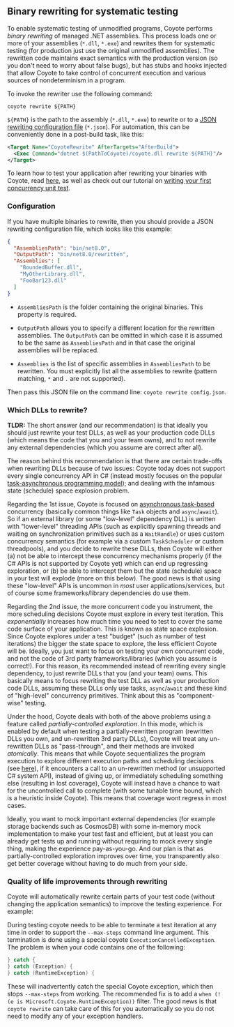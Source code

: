 ## Binary rewriting for systematic testing

To enable systematic testing of unmodified programs, Coyote performs _binary rewriting_ of managed
.NET assemblies. This process loads one or more of your assemblies (`*.dll`, `*.exe`) and rewrites
them for systematic testing (for production just use the original unmodified assemblies). The
rewritten code maintains exact semantics with the production version (so you don't need to worry
about false bugs), but has stubs and hooks injected that allow Coyote to take control of concurrent
execution and various sources of nondeterminism in a program.

To invoke the rewriter use the following command:

```plain
coyote rewrite ${PATH}
```

`${PATH}` is the path to the assembly (`*.dll`, `*.exe`) to rewrite or to a [JSON rewriting
configuration file](#configuration) (`*.json`). For automation, this can be conveniently done in a
post-build task, like this:
```xml
<Target Name="CoyoteRewrite" AfterTargets="AfterBuild">
  <Exec Command="dotnet $(PathToCoyote)/coyote.dll rewrite ${PATH}"/>
</Target>
```

To learn how to test your application after rewriting your binaries with Coyote, read
[here](../get-started/using-coyote.md), as well as check out our tutorial on [writing your first
concurrency unit test](../tutorials/first-concurrency-unit-test.md).

### Configuration

If you have multiple binaries to rewrite, then you should provide a JSON rewriting configuration
file, which looks like this example:

```json
{
  "AssembliesPath": "bin/net8.0",
  "OutputPath": "bin/net8.0/rewritten",
  "Assemblies": [
    "BoundedBuffer.dll",
    "MyOtherLibrary.dll",
    "FooBar123.dll"
  ]
}
```

- `AssembliesPath` is the folder containing the original binaries.  This property is required.

- `OutputPath` allows you to specify a different location for the rewritten assemblies. The
`OutputPath` can be omitted in which case it is assumed to be the same as `AssembliesPath` and in
that case the original assemblies will be replaced.

- `Assemblies` is the list of specific assemblies in `AssembliesPath` to be rewritten. You must
  explicitly list all the assemblies to rewrite (pattern matching, `*` and `.` are not supported).

Then pass this JSON file on the command line: `coyote rewrite config.json`.

### Which DLLs to rewrite?

**TLDR:** The short answer (and our recommendation) is that ideally you should just rewrite your
test DLLs, as well as your production code DLLs (which means the code that you and your team owns),
and to not rewrite any external dependencies (which you assume are correct after all).

The reason behind this recommendation is that there are certain trade-offs when rewriting DLLs
because of two issues: Coyote today does not support every single concurrency API in C# (instead
mostly focuses on the popular [task-asynchronous programming
model](https://learn.microsoft.com/en-us/dotnet/csharp/programming-guide/concepts/async/)); and
dealing with the infamous state (schedule) space explosion problem.

Regarding the 1st issue, Coyote is focused on [asynchronous
task-based](https://learn.microsoft.com/en-us/dotnet/csharp/programming-guide/concepts/async/)
concurrency (basically common things like `Task` objects and `async`/`await`). So if an external
library (or some "low-level" dependency DLL) is written with "lower-level" threading APIs (such as
explicitly spawning threads and waiting on synchronization primitives such as a `WaitHandle`) or
uses custom concurrency semantics (for example via a custom `TaskScheduler` or custom threadpools),
and you decide to rewrite these DLLs, then Coyote will either (a) not be able to intercept these
concurrency mechanisms properly (if the C# APIs is not supported by Coyote yet) which can end up
regressing exploration, or (b) be able to intercept them but the state (schedule) space in your test
will explode (more on this below). The good news is that using these "low-level" APIs is uncommon in
_most_ user applications/services, but of course some frameworks/library dependencies do use them.

Regarding the 2nd issue, the more concurrent code you instrument, the more scheduling decisions
Coyote must explore in every test iteration. This _exponentially_ increases how much time you need
to test to cover the same code surface of your application. This is known as state space explosion.
Since Coyote explores under a test "budget" (such as number of test iterations) the bigger the state
space to explore, the less efficient Coyote will be. Ideally, you just want to focus on testing your
own concurrent code, and not the code of 3rd party frameworks/libraries (which you assume is
correct!). For this reason, its recommended instead of rewriting every single dependency, to just
rewrite DLLs that you (and your team) owns. This basically means to focus rewriting the test DLL as
well as your production code DLLs, assuming these DLLs only use tasks, `async`/`await` and these
kind of "high-level" concurrency primitives. Think about this as "component-wise" testing.

Under the hood, Coyote deals with both of the above problems using a feature called
_partially-controlled exploration_. In this mode, which is enabled by default when testing a
partially-rewritten program (rewritten DLLs you own, and un-rewritten 3rd party DLLs), Coyote will
treat any un-rewritten DLLs as "pass-through", and their methods are invoked _atomically_. This
means that while Coyote sequentializes the program execution to explore different execution paths
and scheduling decisions (see [here](concurrency-unit-testing.md)), if it encounters a call to an
un-rewritten method (or unsupported C# system API), instead of giving up, or immediately scheduling
something else (resulting in lost coverage), Coyote will instead have a chance to wait for the
uncontrolled call to complete (with some tunable time bound, which is a heuristic inside Coyote).
This means that coverage wont regress in most cases.

Ideally, you want to mock important external dependencies (for example storage backends such as
CosmosDB) with some in-memory mock implementation to make your test fast and efficient, but at least
you can already get tests up and running without requiring to mock every single thing, making the
experience pay-as-you-go. And our plan is that as partially-controlled exploration improves over
time, you transparently also get better coverage without having to do much from your side.

### Quality of life improvements through rewriting

Coyote will automatically rewrite certain parts of your test code (without changing the application
semantics) to improve the testing experience. For example:

During testing coyote needs to be able to terminate a test iteration at any time in order to support
the `--max-steps` command line argument. This termination is done using a special coyote
`ExecutionCancelledException`. The problem is when your code contains one of the following:

```csharp
} catch {
} catch (Exception) {
} catch (RuntimeException) {
```

These will inadvertently catch the special Coyote exception, which then stops `--max-steps` from
working. The recommended fix is to add a `when (!(e is Microsoft.Coyote.RuntimeException))` filter.
The good news is that `coyote rewrite` can take care of this for you automatically so you do not
need to modify any of your exception handlers.

